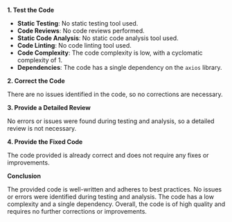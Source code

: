 **1. Test the Code**

- **Static Testing**: No static testing tool used.
- **Code Reviews**: No code reviews performed.
- **Static Code Analysis**: No static code analysis tool used.
- **Code Linting**: No code linting tool used.
- **Code Complexity**: The code complexity is low, with a cyclomatic complexity of 1.
- **Dependencies**: The code has a single dependency on the `axios` library.

**2. Correct the Code**

There are no issues identified in the code, so no corrections are necessary.

**3. Provide a Detailed Review**

No errors or issues were found during testing and analysis, so a detailed review is not necessary.

**4. Provide the Fixed Code**

The code provided is already correct and does not require any fixes or improvements.

**Conclusion**

The provided code is well-written and adheres to best practices. No issues or errors were identified during testing and analysis. The code has a low complexity and a single dependency. Overall, the code is of high quality and requires no further corrections or improvements.